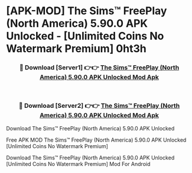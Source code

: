# [APK-MOD] The Sims™ FreePlay (North America) 5.90.0 APK Unlocked - [Unlimited Coins No Watermark Premium] 0ht3h



<div align="center">
<h3>🔴 Download [Server1] 👉👉 <a href="https://momento.my/?title=The_Sims™_FreePlay_(North_America)_5.90.0_APK_Unlocked">The Sims™ FreePlay (North America) 5.90.0 APK Unlocked Mod Apk</a></h3><br>

<h3>🔴 Download [Server2] 👉👉 <a href="https://momento.my/?title=The_Sims™_FreePlay_(North_America)_5.90.0_APK_Unlocked">The Sims™ FreePlay (North America) 5.90.0 APK Unlocked Mod Apk</a></h3>
</div>



Download The Sims™ FreePlay (North America) 5.90.0 APK Unlocked 

Free APK MOD The Sims™ FreePlay (North America) 5.90.0 APK Unlocked [Unlimited Coins No Watermark Premium]

Download The Sims™ FreePlay (North America) 5.90.0 APK Unlocked [Unlimited Coins No Watermark Premium] Mod For Android
